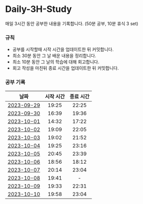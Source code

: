 # Daily-3H-Study
매일 3시간 동안 공부한 내용을 기록합니다. (50분 공부, 10분 휴식 3 set)


### 규칙

- 공부를 시작할때 시작 시간을 업데이트한 뒤 커밋합니다.
- 최소 30분 동안 그 날 배운 내용을 정리합니다.
- 최소 10분 동안 그 날의 학습에 대해 회고합니다.
- 회고 작성을 마친뒤 종료 시간을 업데이트한 뒤 커밋합니다.



### 공부 기록

| 날짜 | 시작 시간 | 종료 시간 |
| :-: | :-: | :-: |
| [2023-09-29](./2023-09-29.md) | 19:25 | 22:25 |
| [2023-09-30](./2023-09-30.md) | 16:39 | 19:36 |
| [2023-10-01](./2023-10-01.md) | 14:32 | 17:22 |
| [2023-10-02](./2023-10-02.md) | 19:09 | 22:05 |
| [2023-10-03](./2023-10-03.md) | 19:02 | 21:52 |
| [2023-10-04](./2023-10-04.md) | 19:25 | 23:16 |
| [2023-10-05](./2023-10-05.md) | 20:45 | 23:39 |
| [2023-10-06](./2023-10-06.md) | 18:56 | 18:12 |
| [2023-10-07](./2023-10-07.md) | 20:14 | 23:04 |
| [2023-10-08](./2023-10-08.md) | 19:41 | - |
| [2023-10-09](./2023-10-09.md) | 19:33 | 22:31 |
| [2023-10-10](./2023-10-10.md) | 19:58 | 23:04 |
